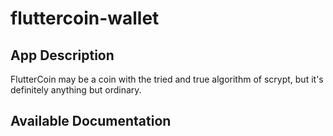# fluttercoin-wallet

## App Description

FlutterCoin may be a coin with the tried and true algorithm of scrypt, but it's definitely anything but ordinary.

## Available Documentation

